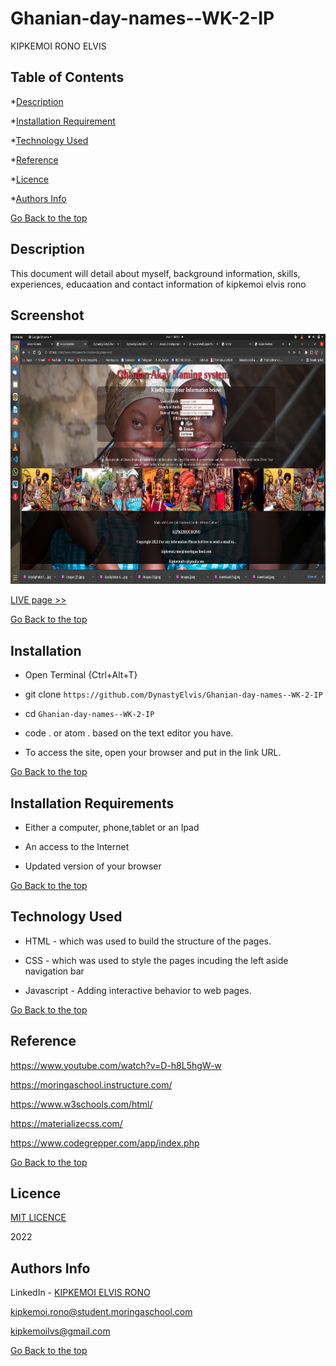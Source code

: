 # Ghanian-day-names--WK-2-IP

KIPKEMOI RONO ELVIS


## Table of Contents

*[Description](#Description)


*[Installation Requirement](#Installation-Requirement)


*[Technology Used](#Technology-Used)


*[Reference](#Reference)


*[Licence](#Licence)


*[Authors Info](#Authors-Info)





[Go Back to the top](#Ghanian-day-names--WK-2-IP)
## Description
This document will detail about myself, background information, skills, experiences, educaation and contact information of kipkemoi elvis rono

## Screenshot
<img src="https://github.com/DynastyElvis/Ghanian-day-names--WK-2-IP/blob/main/images/Screenshot%20from%202022-03-07%2000-08-51.png" width="800px" height="400px">

[LIVE page >>](https://dynastyelvis.github.io/Ghanian-day-names--WK-2-IP/)


[Go Back to the top](#Ghanian-day-names--WK-2-IP)

## Installation
* Open Terminal {Ctrl+Alt+T}

* git clone ```https://github.com/DynastyElvis/Ghanian-day-names--WK-2-IP```

* cd ```Ghanian-day-names--WK-2-IP```

* code . or atom . based on the text editor you have.

* To access the site, open your browser and put in the link URL.


[Go Back to the top](#Ghanian-day-names--WK-2-IP)

## Installation Requirements

* Either a computer, phone,tablet or an Ipad

* An access to the Internet

* Updated version of your browser

[Go Back to the top](#Ghanian-day-names--WK-2-IP)

## Technology Used
* HTML - which was used to build the structure of the pages.

* CSS - which was used to style the pages incuding the left aside navigation bar

* Javascript - Adding interactive behavior to web pages.

[Go Back to the top](#Ghanian-day-names--WK-2-IP)

## Reference
https://www.youtube.com/watch?v=D-h8L5hgW-w

https://moringaschool.instructure.com/ 

https://www.w3schools.com/html/

https://materializecss.com/

https://www.codegrepper.com/app/index.php

[Go Back to the top](#Ghanian-day-names--WK-2-IP)

## Licence

[MIT LICENCE](https://github.com/DynastyElvis/sUBMISSION-2-Independent-Project---Portfolio-Landing-Page/blob/main/LICENSE)

2022

## Authors Info
LinkedIn - [KIPKEMOI ELVIS RONO](https://www.linkedin.com/in/elvis-rono-aa3548209/)

kipkemoi.rono@student.moringaschool.com

kipkemoilvs@gmail.com

[Go Back to the top](#Ghanian-day-names--WK-2-IP)

